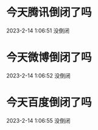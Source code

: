# 今天腾讯倒闭了吗

2023-2-14 1:06:51 没倒闭

# 今天微博倒闭了吗

2023-2-14 1:06:52 没倒闭

# 今天百度倒闭了吗

2023-2-14 1:06:55 没倒闭

